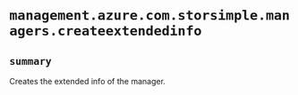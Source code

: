 # `management.azure.com.storsimple.managers.createextendedinfo`

## `summary`
Creates the extended info of the manager.


